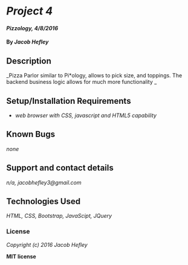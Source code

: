 # _Project 4_

#### _Pizzology, 4/8/2016_

#### By _**Jacob Hefley**_

## Description

_Pizza Parlor similar to Pi*ology, allows to pick size, and toppings. The backend business logic allows for much more functionality _

## Setup/Installation Requirements

* _web browser with CSS, javascript and HTML5 capability_

## Known Bugs

_none_

## Support and contact details

_n/a, jacobhefley3@gmail.com_

## Technologies Used

_HTML, CSS, Bootstrap, JavaScipt, JQuery_

### License

*Copyright (c) 2016 Jacob Hefley*

**MIT license**
